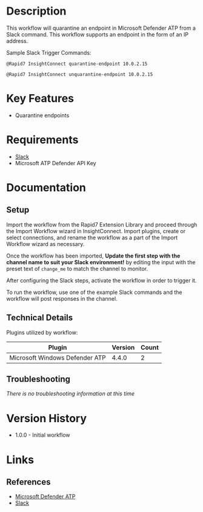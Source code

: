 # Description

This workflow will quarantine an endpoint in Microsoft Defender ATP from a Slack command. This workflow supports an endpoint in the form of an IP address.

Sample Slack Trigger Commands:

`@Rapid7 InsightConnect quarantine-endpoint 10.0.2.15`

`@Rapid7 InsightConnect unquarantine-endpoint 10.0.2.15`

# Key Features

* Quarantine endpoints

# Requirements

* [Slack](https://insightconnect.help.rapid7.com/docs/configure-slack-for-chatops)
* Microsoft ATP Defender API Key

# Documentation

## Setup

Import the workflow from the Rapid7 Extension Library and proceed through the Import Workflow wizard in InsightConnect. Import plugins, create or select connections, and rename the workflow as a part of the Import Workflow wizard as necessary.

Once the workflow has been imported, **Update the first step with the channel name to suit your Slack environment!** by editing the input with the preset text of `change_me` to match the channel to monitor.

After configuring the Slack steps, activate the workflow in order to trigger it.

To run the workflow, use one of the example Slack commands and the workflow will post responses in the channel. 

## Technical Details

Plugins utilized by workflow:

|Plugin|Version|Count|
|----|----|--------|
|Microsoft Windows Defender ATP|4.4.0|2|

## Troubleshooting

_There is no troubleshooting information at this time_

# Version History

* 1.0.0 - Initial workflow

# Links

## References

* [Microsoft Defender ATP](https://www.microsoft.com/en-us/microsoft-365/windows/microsoft-defender-atp)
* [Slack](https://slack.com)
